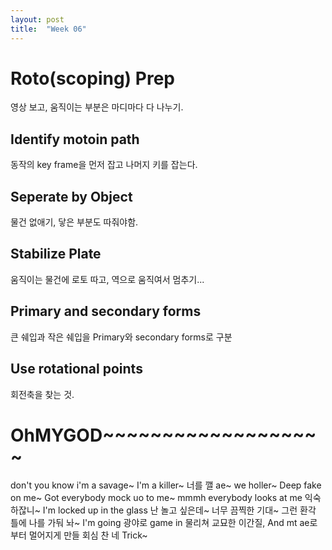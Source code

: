 ```yaml
---
layout: post
title:  "Week 06"
---
```


# Roto(scoping) Prep
영상 보고, 움직이는 부분은 마디마다 다 나누기.  

## Identify motoin path
동작의 key frame을 먼저 잡고 나머지 키를 잡는다.  

## Seperate by Object
물건 없애기, 닿은 부분도 따줘야함.  

## Stabilize Plate
움직이는 물건에 로토 따고, 역으로 움직여서 멈추기...  

## Primary and secondary forms
큰 쉐입과 작은 쉐입을 Primary와 secondary forms로 구분  

## Use rotational points
회전축을 찾는 것.  

# OhMYGOD~~~~~~~~~~~~~~~~~~~


don't you know i'm a savage~ I'm a killer~ 너를 깰 ae~ 
we holler~ 
Deep fake on me~
Got everybody mock uo to me~
mmmh everybody looks at me 익숙하잖니~
I'm locked up in the glass 난 놀고 싶은데~ 너무 끔찍한 기대~ 그런 환각 틀에 나를 가둬 놔~
I'm going 광야로 game in 물리쳐 교묘한 이간질, And mt ae로 부터 멀어지게 만들 회심 찬 네 Trick~
